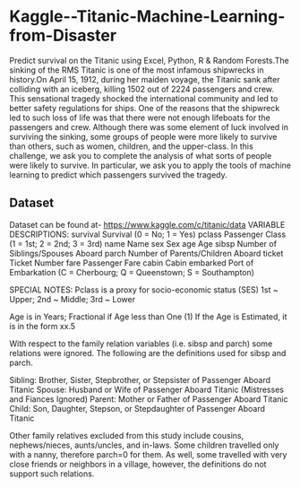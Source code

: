 # Kaggle--Titanic-Machine-Learning-from-Disaster
Predict survival on the Titanic using Excel, Python, R & Random Forests.The sinking of the RMS Titanic is one of the most infamous shipwrecks in history.On April 15, 1912, during her maiden voyage, the Titanic sank after colliding with an iceberg, killing 1502 out of 2224 passengers and crew. This sensational tragedy shocked the international community and led to better safety regulations for ships.
One of the reasons that the shipwreck led to such loss of life was that there were not enough lifeboats for the passengers and crew. Although there was some element of luck involved in surviving the sinking, some groups of people were more likely to survive than others, such as women, children, and the upper-class.
In this challenge, we ask you to complete the analysis of what sorts of people were likely to survive. In particular, we ask you to apply the tools of machine learning to predict which passengers survived the tragedy. 


## Dataset
Dataset can be found at- https://www.kaggle.com/c/titanic/data
VARIABLE DESCRIPTIONS:
survival        Survival
                (0 = No; 1 = Yes)
pclass          Passenger Class
                (1 = 1st; 2 = 2nd; 3 = 3rd)
name            Name
sex             Sex
age             Age
sibsp           Number of Siblings/Spouses Aboard
parch           Number of Parents/Children Aboard
ticket          Ticket Number
fare            Passenger Fare
cabin           Cabin
embarked        Port of Embarkation
                (C = Cherbourg; Q = Queenstown; S = Southampton)

SPECIAL NOTES:
Pclass is a proxy for socio-economic status (SES)
 1st ~ Upper; 2nd ~ Middle; 3rd ~ Lower

Age is in Years; Fractional if Age less than One (1)
 If the Age is Estimated, it is in the form xx.5

With respect to the family relation variables (i.e. sibsp and parch)
some relations were ignored.  The following are the definitions used
for sibsp and parch.

Sibling:  Brother, Sister, Stepbrother, or Stepsister of Passenger Aboard Titanic
Spouse:   Husband or Wife of Passenger Aboard Titanic (Mistresses and Fiances Ignored)
Parent:   Mother or Father of Passenger Aboard Titanic
Child:    Son, Daughter, Stepson, or Stepdaughter of Passenger Aboard Titanic

Other family relatives excluded from this study include cousins,
nephews/nieces, aunts/uncles, and in-laws.  Some children travelled
only with a nanny, therefore parch=0 for them.  As well, some
travelled with very close friends or neighbors in a village, however,
the definitions do not support such relations.
